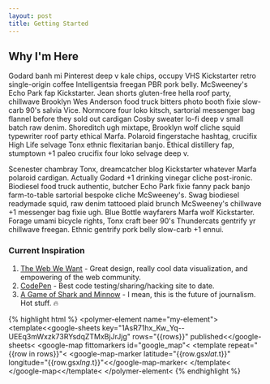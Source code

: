 ```yaml
---
layout: post
title: Getting Started
---
```


## Why I'm Here

Godard banh mi Pinterest deep v kale chips, occupy VHS Kickstarter retro single-origin coffee Intelligentsia
freegan PBR pork belly. McSweeney's Echo Park fap Kickstarter. Jean shorts gluten-free hella roof party,
chillwave Brooklyn Wes Anderson food truck bitters photo booth fixie slow-carb 90's salvia Vice. Normcore
four loko kitsch, sartorial messenger bag flannel before they sold out cardigan Cosby sweater lo-fi deep v
small batch raw denim. Shoreditch ugh mixtape, Brooklyn wolf cliche squid typewriter roof party ethical Marfa.
Polaroid fingerstache hashtag, crucifix High Life selvage Tonx ethnic flexitarian banjo. Ethical distillery
fap, stumptown +1 paleo crucifix four loko selvage deep v.

Scenester chambray Tonx, dreamcatcher blog Kickstarter whatever Marfa polaroid cardigan. Actually Godard +1
drinking vinegar cliche post-ironic. Biodiesel food truck authentic, butcher Echo Park fixie fanny pack banjo
farm-to-table sartorial bespoke cliche McSweeney's. Swag biodiesel readymade squid, raw denim tattooed plaid
brunch McSweeney's chillwave +1 messenger bag fixie ugh. Blue Bottle wayfarers Marfa wolf Kickstarter. Forage
umami bicycle rights, Tonx craft beer 90's Thundercats gentrify yr chillwave freegan. Ethnic gentrify pork
belly slow-carb +1 ennui.

### Current Inspiration

1. [The Web We Want](https://webwewant.mozilla.org/) - Great design, really cool data visualization, and empowering of the web community.
2. [CodePen](http://codepen.io) - Best code testing/sharing/hacking site to date.
3. [A Game of Shark and Minnow](http://www.nytimes.com/newsgraphics/2013/10/27/south-china-sea/) - I mean, this is the future of journalism. Hot stuff. :fire:

{% highlight html %}
&lt;polymer-element name="my-element"&gt;
  &lt;template&lt;&lt;google-sheets key="1AsR71hx_Kw_Yq--UEEq3mWxzk73RYsdqZTMxBjJrJjg" rows="{{rows}}" published&lt;&lt;/google-sheets&lt;
      &lt;google-map fittomarkers id="google_map"&lt;
        &lt;template repeat="{{row in rows}}"&lt;
          &lt;google-map-marker latitude="{{row.gsx$lat.$t}}" longitude="{{row.gsx$lng.$t}}"&lt;&lt;/google-map-marker&lt;
        &lt;/template&lt;
      &lt;/google-map&lt;&lt;/template&lt;
&lt;/polymer-element&lt;
{% endhighlight %}
